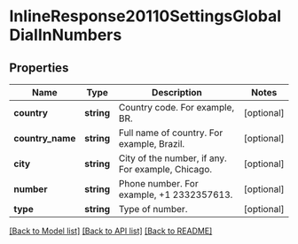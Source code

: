 # InlineResponse20110SettingsGlobalDialInNumbers

## Properties
Name | Type | Description | Notes
------------ | ------------- | ------------- | -------------
**country** | **string** | Country code. For example, BR. | [optional] 
**country_name** | **string** | Full name of country. For example, Brazil. | [optional] 
**city** | **string** | City of the number, if any. For example, Chicago. | [optional] 
**number** | **string** | Phone number. For example, +1 2332357613. | [optional] 
**type** | **string** | Type of number. | [optional] 

[[Back to Model list]](../README.md#documentation-for-models) [[Back to API list]](../README.md#documentation-for-api-endpoints) [[Back to README]](../README.md)


